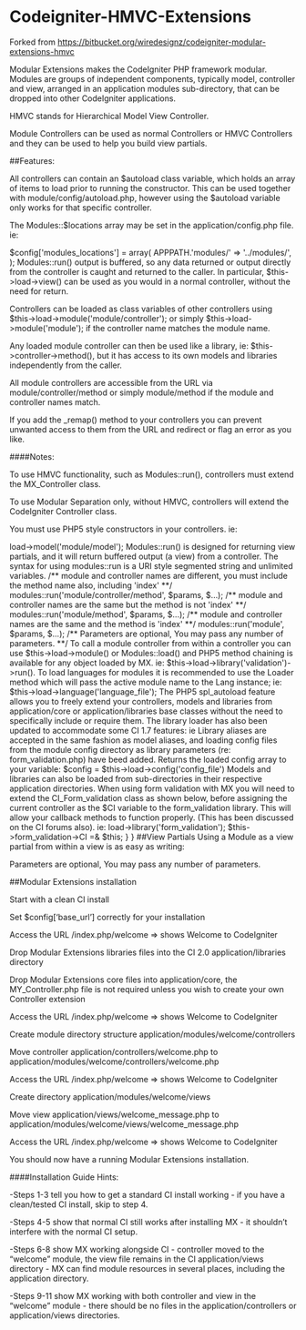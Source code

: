 # Codeigniter-HMVC-Extensions

Forked from https://bitbucket.org/wiredesignz/codeigniter-modular-extensions-hmvc

Modular Extensions makes the CodeIgniter PHP framework modular. Modules are groups of independent components, typically model, controller and view, arranged in an application modules sub-directory, that can be dropped into other CodeIgniter applications.

HMVC stands for Hierarchical Model View Controller.

Module Controllers can be used as normal Controllers or HMVC Controllers and they can be used to help you build view partials.

##Features:

All controllers can contain an $autoload class variable, which holds an array of items to load prior to running the constructor. This can be used together with module/config/autoload.php, however using the $autoload variable only works for that specific controller.

The Modules::$locations array may be set in the application/config.php file. ie:

$config['modules_locations'] = array(
	APPPATH.'modules/' => '../modules/',
);
Modules::run() output is buffered, so any data returned or output directly from the controller is caught and returned to the caller. In particular, $this->load->view() can be used as you would in a normal controller, without the need for return.

Controllers can be loaded as class variables of other controllers using $this->load->module('module/controller'); or simply $this->load->module('module'); if the controller name matches the module name.

Any loaded module controller can then be used like a library, ie: $this->controller->method(), but it has access to its own models and libraries independently from the caller.

All module controllers are accessible from the URL via module/controller/method or simply module/method if the module and controller names match.

If you add the _remap() method to your controllers you can prevent unwanted access to them from the URL and redirect or flag an error as you like.

####Notes:

To use HMVC functionality, such as Modules::run(), controllers must extend the MX_Controller class.

To use Modular Separation only, without HMVC, controllers will extend the CodeIgniter Controller class.

You must use PHP5 style constructors in your controllers. ie:

<?php
class Xyz extends MX_Controller 
{
		function __construct()
		{
    		parent::__construct();
		}
}
Constructors are not required unless you need to load or process something when the controller is first created.

All MY_ extension libraries should include (require) their equivalent MX library file and extend their equivalent MX_ class

Each module may contain a config/routes.php file where routing and a default controller can be defined for that module using:

$route[‘module_name’] = ‘controller_name’;
Controllers may be loaded from application/controllers sub-directories.

Controllers may also be loaded from module/controllers sub-directories.

Resources may be cross loaded between modules. ie: $this->load->model('module/model');

Modules::run() is designed for returning view partials, and it will return buffered output (a view) from a controller. The syntax for using modules::run is a URI style segmented string and unlimited variables.

/** module and controller names are different, you must include the method name also, including 'index' **/
modules::run('module/controller/method', $params, $...);

/** module and controller names are the same but the method is not 'index' **/
modules::run('module/method', $params, $...);

/** module and controller names are the same and the method is 'index' **/
modules::run('module', $params, $...);

/** Parameters are optional, You may pass any number of parameters. **/
To call a module controller from within a controller you can use $this->load->module() or Modules::load() and PHP5 method chaining is available for any object loaded by MX. ie: $this->load->library('validation')->run().

To load languages for modules it is recommended to use the Loader method which will pass the active module name to the Lang instance; ie: $this->load->language('language_file');

The PHP5 spl_autoload feature allows you to freely extend your controllers, models and libraries from application/core or application/libraries base classes without the need to specifically include or require them.

The library loader has also been updated to accommodate some CI 1.7 features: ie Library aliases are accepted in the same fashion as model aliases, and loading config files from the module config directory as library parameters (re: form_validation.php) have beed added.

Returns the loaded config array to your variable: $config = $this->load->config('config_file')

Models and libraries can also be loaded from sub-directories in their respective application directories.

When using form validation with MX you will need to extend the CI_Form_validation class as shown below, before assigning the current controller as the $CI variable to the form_validation library. This will allow your callback methods to function properly. (This has been discussed on the CI forums also). ie:

<?php
/** application/libraries/MY_Form_validation **/ 
class MY_Form_validation extends CI_Form_validation 
{
		public $CI;
}
And:

<?php
class Xyz extends MX_Controller 
{
	function __construct()
	{
		parent::__construct();
    
		$this->load->library('form_validation');
		$this->form_validation->CI =& $this;
	}
}
##View Partials

Using a Module as a view partial from within a view is as easy as writing:

<?php echo Modules::run('module/controller/method', $param, $...); ?> 
Parameters are optional, You may pass any number of parameters.

##Modular Extensions installation

Start with a clean CI install

Set $config[‘base_url’] correctly for your installation

Access the URL /index.php/welcome => shows Welcome to CodeIgniter

Drop Modular Extensions libraries files into the CI 2.0 application/libraries directory

Drop Modular Extensions core files into application/core, the MY_Controller.php file is not required unless you wish to create your own Controller extension

Access the URL /index.php/welcome => shows Welcome to CodeIgniter

Create module directory structure application/modules/welcome/controllers

Move controller application/controllers/welcome.php to application/modules/welcome/controllers/welcome.php

Access the URL /index.php/welcome => shows Welcome to CodeIgniter

Create directory application/modules/welcome/views

Move view application/views/welcome_message.php to application/modules/welcome/views/welcome_message.php

Access the URL /index.php/welcome => shows Welcome to CodeIgniter

You should now have a running Modular Extensions installation.

####Installation Guide Hints:

-Steps 1-3 tell you how to get a standard CI install working - if you have a clean/tested CI install, skip to step 4.

-Steps 4-5 show that normal CI still works after installing MX - it shouldn’t interfere with the normal CI setup.

-Steps 6-8 show MX working alongside CI - controller moved to the “welcome” module, the view file remains in the CI application/views directory - MX can find module resources in several places, including the application directory.

-Steps 9-11 show MX working with both controller and view in the “welcome” module - there should be no files in the application/controllers or application/views directories.
